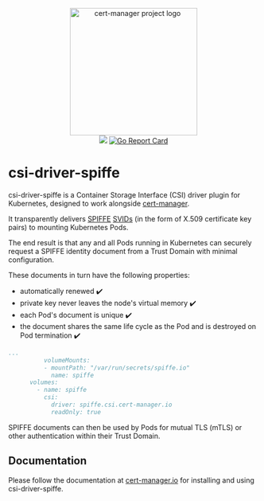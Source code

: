 <p align="center">
  <img src="https://raw.githubusercontent.com/cert-manager/cert-manager/d53c0b9270f8cd90d908460d69502694e1838f5f/logo/logo-small.png" height="256" width="256" alt="cert-manager project logo" />
  <br>
  <a href="https://godoc.org/github.com/cert-manager/csi-driver-spiffe"><img src="https://godoc.org/github.com/cert-manager/csi-driver-spiffe?status.svg"></a>
  <a href="https://goreportcard.com/report/github.com/cert-manager/csi-driver-spiffe"><img alt="Go Report Card" src="https://goreportcard.com/badge/github.com/cert-manager/csi-driver-spiffe" /></a>
</p>

# csi-driver-spiffe

csi-driver-spiffe is a Container Storage Interface (CSI) driver plugin for
Kubernetes, designed to work alongside [cert-manager](https://cert-manager.io/).

It transparently delivers [SPIFFE](https://spiffe.io/) [SVIDs](https://spiffe.io/docs/latest/spiffe-about/spiffe-concepts/#spiffe-verifiable-identity-document-svid)
(in the form of X.509 certificate key pairs) to mounting Kubernetes Pods.

The end result is that any and all Pods running in Kubernetes can securely request
a SPIFFE identity document from a Trust Domain with minimal configuration.

These documents in turn have the following properties:

- automatically renewed ✔️
- private key never leaves the node's virtual memory ✔️
- each Pod's document is unique ✔️
- the document shares the same life cycle as the Pod and is destroyed on Pod termination ✔️

```yaml
...
          volumeMounts:
          - mountPath: "/var/run/secrets/spiffe.io"
            name: spiffe
      volumes:
        - name: spiffe
          csi:
            driver: spiffe.csi.cert-manager.io
            readOnly: true
```

SPIFFE documents can then be used by Pods for mutual TLS (mTLS) or other authentication within their Trust Domain.

## Documentation

Please follow the documentation at [cert-manager.io](https://cert-manager.io/docs/projects/csi-driver-spiffe/)
for installing and using csi-driver-spiffe.
